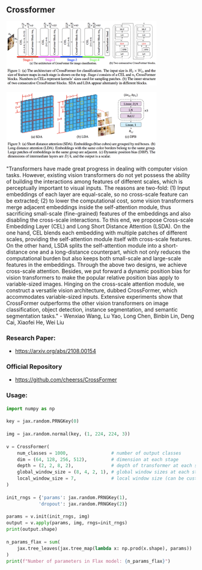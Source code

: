 ## Crossformer

<img src="./crossformer.png" width="400px"></img>

<img src="./crossformer2.png" width="400px"></img>

"Transformers have made great progress in dealing with computer vision tasks. However, existing vision transformers do not yet possess the ability of building the interactions among features of different scales, which is perceptually important to visual inputs. The reasons are two-fold: (1) Input embeddings of each layer are equal-scale, so no cross-scale feature can be extracted; (2) to lower the computational cost, some vision transformers merge adjacent embeddings inside the self-attention module, thus sacrificing small-scale (fine-grained) features of the embeddings and also disabling the cross-scale interactions. To this end, we propose Cross-scale Embedding Layer (CEL) and Long Short Distance Attention (LSDA). On the one hand, CEL blends each embedding with multiple patches of different scales, providing the self-attention module itself with cross-scale features. On the other hand, LSDA splits the self-attention module into a short-distance one and a long-distance counterpart, which not only reduces the computational burden but also keeps both small-scale and large-scale features in the embeddings. Through the above two designs, we achieve cross-scale attention. Besides, we put forward a dynamic position bias for vision transformers to make the popular relative position bias apply to variable-sized images. Hinging on the cross-scale attention module, we construct a versatile vision architecture, dubbed CrossFormer, which accommodates variable-sized inputs. Extensive experiments show that CrossFormer outperforms the other vision transformers on image classification, object detection, instance segmentation, and semantic segmentation tasks." - Wenxiao Wang, Lu Yao, Long Chen, Binbin Lin, Deng Cai, Xiaofei He, Wei Liu

### Research Paper:
- https://arxiv.org/abs/2108.00154

### Official Repository
- https://github.com/cheerss/CrossFormer

### Usage:
```python
import numpy as np

key = jax.random.PRNGKey(0)

img = jax.random.normal(key, (1, 224, 224, 3))

v = CrossFormer(
    num_classes = 1000,                # number of output classes
    dim = (64, 128, 256, 512),         # dimension at each stage
    depth = (2, 2, 8, 2),              # depth of transformer at each stage
    global_window_size = (8, 4, 2, 1), # global window sizes at each stage
    local_window_size = 7,             # local window size (can be customized for each stage, but in paper, held constant at 7 for all stages)
)

init_rngs = {'params': jax.random.PRNGKey(1), 
            'dropout': jax.random.PRNGKey(2)}

params = v.init(init_rngs, img)
output = v.apply(params, img, rngs=init_rngs)
print(output.shape)

n_params_flax = sum(
    jax.tree_leaves(jax.tree_map(lambda x: np.prod(x.shape), params))
)
print(f"Number of parameters in Flax model: {n_params_flax}")
```